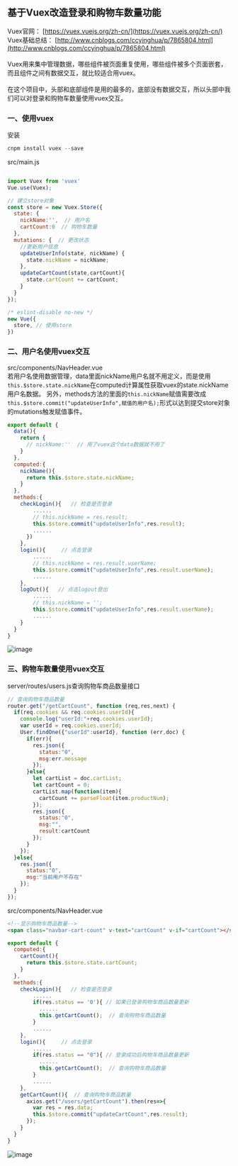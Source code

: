 ## 基于Vuex改造登录和购物车数量功能


Vuex官网： [https://vuex.vuejs.org/zh-cn/](https://vuex.vuejs.org/zh-cn/) <br>
Vuex基础总结： [http://www.cnblogs.com/ccyinghua/p/7865804.html](http://www.cnblogs.com/ccyinghua/p/7865804.html)
<br><br>
Vuex用来集中管理数据，哪些组件被页面重复使用，哪些组件被多个页面嵌套，而且组件之间有数据交互，就比较适合用vuex。
<br><br>
在这个项目中，头部和底部组件是用的最多的，底部没有数据交互，所以头部中我们可以对登录和购物车数量使用vuex交互。

### 一、使用vuex

安装

```javascript
cnpm install vuex --save

```
src/main.js

```javascript

import Vuex from 'vuex'
Vue.use(Vuex);

// 建立store对象
const store = new Vuex.Store({
  state: {
    nickName:'',  // 用户名
    cartCount:0  // 购物车数量
  },
  mutations: {  // 更改状态
    //更新用户信息
    updateUserInfo(state, nickName) {
      state.nickName = nickName;
    },
    updateCartCount(state,cartCount){
      state.cartCount += cartCount;
    }
  }
});

/* eslint-disable no-new */
new Vue({
  store, // 使用store
})

```

### 二、用户名使用vuex交互

src/components/NavHeader.vue
<br>
若用户名使用数据管理，data里面nickName用户名就不用定义，而是使用`this.$store.state.nickName`在computed计算属性获取vuex的state.nickName用户名数据。
另外，methods方法的里面的`this.nickName`赋值需要改成`this.$store.commit("updateUserInfo",赋值的用户名);`形式以达到提交store对象的mutations触发赋值事件。

```javascript
export default {
  data(){
    return {
      // nickName:''  // 用了vuex这个data数据就不用了
    }
  },
  computed:{
    nickName(){
      return this.$store.state.nickName;
    }
  },
  methods:{
    checkLogin(){   // 检查是否登录
        ......
        // this.nickName = res.result;
        this.$store.commit("updateUserInfo",res.result);
        ......
      })
    },
    login(){     // 点击登录
        ......
        // this.nickName = res.result.userName;
        this.$store.commit("updateUserInfo",res.result.userName);
        ......
    },
    logOut(){   // 点击logout登出
        ......
        // this.nickName = '';
        this.$store.commit("updateUserInfo",res.result.userName);
        ......
    }
  }
}

```
![image](https://github.com/ccyinghua/vue-node-mongodb-project/blob/master/resource/readme/15/1.jpg?raw=true)

### 三、购物车数量使用vuex交互

server/routes/users.js查询购物车商品数量接口

```javascript
// 查询购物车商品数量
router.get("/getCartCount", function (req,res,next) {
  if(req.cookies && req.cookies.userId){
    console.log("userId:"+req.cookies.userId);
    var userId = req.cookies.userId;
    User.findOne({"userId":userId}, function (err,doc) {
      if(err){
        res.json({
          status:"0",
          msg:err.message
        });
      }else{
        let cartList = doc.cartList;
        let cartCount = 0;
        cartList.map(function(item){
          cartCount += parseFloat(item.productNum);
        });
        res.json({
          status:"0",
          msg:"",
          result:cartCount
        });
      }
    });
  }else{
    res.json({
      status:"0",
      msg:"当前用户不存在"
    });
  }
});
```
src/components/NavHeader.vue

```html
<!--显示购物车商品数量-->
<span class="navbar-cart-count" v-text="cartCount" v-if="cartCount"></span>
```

```javascript
export default {
  computed:{
    cartCount(){
      return this.$store.state.cartCount;
    }
  },
  methods:{
    checkLogin(){   // 检查是否登录
        ......
        if(res.status == '0'){ // 如果已登录购物车商品数量更新
          ......
          this.getCartCount();  // 查询购物车商品数量
        }
        ......
    },
    login(){     // 点击登录
        ......
        if(res.status == "0"){ // 登录成功后购物车商品数量更新
          ......
          this.getCartCount();  // 查询购物车商品数量
        }
        ......
    },
    getCartCount(){  // 查询购物车商品数量
      axios.get("/users/getCartCount").then(res=>{
        var res = res.data;
        this.$store.commit("updateCartCount",res.result);
      });
    }
  }
}

```
![image](https://github.com/ccyinghua/vue-node-mongodb-project/blob/master/resource/readme/15/2.jpg?raw=true)


